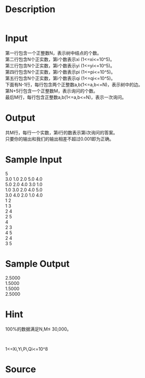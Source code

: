 
# Description

<div class="content"><p><img alt="" src="/source/bzoj/2402/img/aHR0cHM6Ly9seWRzeS5jb20vSnVkZ2VPbmxpbmUvdXBsb2FkLzIwMTEwNy80LmpwZw==.jpg"/></p></div>

# Input

<div class="content"><p>第一行包含一个正整数N，表示树中结点的个数。<br/>
第二行包含N个正实数，第i个数表示xi (1&lt;=xi&lt;=10^5)。<br/>
第三行包含N个正实数，第i个数表示yi (1&lt;=yi&lt;=10^5)。<br/>
第四行包含N个正实数，第i个数表示pi (1&lt;=pi&lt;=10^5)。<br/>
第五行包含N个正实数，第i个数表示qi (1&lt;=qi&lt;=10^5)。<br/>
下面有N-1行，每行包含两个正整数a,b(1&lt;=a,b&lt;=N)，表示树中的边。<br/>
第N+5行包含一个正整数M，表示询问的个数。<br/>
最后M行，每行包含正整数a,b(1&lt;=a,b&lt;=N)，表示一次询问。</p>
<p></p></div>

# Output

<div class="content"><p>共M行，每行一个实数，第i行的数表示第i次询问的答案。<br/>
只要你的输出和我们的输出相差不超过0.001即为正确。</p></div>

# Sample Input

<div class="content"><span class="sampledata">5 <br/>
3.0 1.0 2.0 5.0 4.0 <br/>
5.0 2.0 4.0 3.0 1.0 <br/>
1.0 3.0 2.0 4.0 5.0 <br/>
3.0 4.0 2.0 1.0 4.0 <br/>
1 2 <br/>
1 3 <br/>
2 4 <br/>
2 5 <br/>
4 <br/>
2 3 <br/>
4 5 <br/>
2 4 <br/>
3 5 </span></div>

# Sample Output

<div class="content"><span class="sampledata">2.5000 <br/>
1.5000 <br/>
1.5000 <br/>
2.5000 </span></div>

# Hint

<div class="content"><p></p><p>100%的数据满足N,M≤ 30,000。</p><br/>
<p>1&lt;=Xi,Yi,Pi,Qi&lt;=10^8</p><p></p></div>

# Source

<div class="content"><p><a href="problemset.php?search="></a></p></div>

